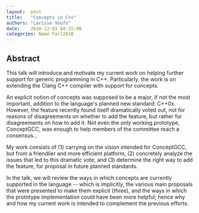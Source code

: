 ```yaml
--- 
layout:  post 
title:   "Concepts in C++"
authors: "Larisse Voufo" 
date:    2010-12-03 04:15:00 
categories: Name Fall2010
--- 
```

## Abstract

This talk will introduce and motivate my current work on helping further
support for generic programming in C++.
Particularly, the work is on extending the Clang C++ compiler with support
for concepts.

An explicit notion of concepts was supposed to be a major, if not the most
important, addition to the language's
planned new standard: C++0x. However, the feature recently found itself
dramatically voted out,
not for reasons of disagreements on whether to add the feature, but rather
for disagreements on how to add it.
Not even the only working prototype, ConceptGCC, was enough to help
members of the committee reach a consensus...

My work consists of (1) carrying on the vision intended for ConceptGCC,
but from a friendlier and more efficient platform, (2) concretely analyze
the issues that led to this dramatic vote, and (3) determine the right way
to add the feature, for proposal in future planned standards.

In the talk, we will review the ways in which concepts are currently
supported in the language -- which is implicitly,
the various main proposals that were presented to make them explicit
(three), and the ways in which the
prototype implementation could have been more helpful; hence why and how
my current work is intended to complement the previous efforts.



